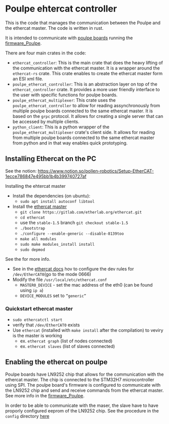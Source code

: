 # Poulpe ehtercat controller

This is the code that manages the communication between the Poulpe and the ethercat master. The code is written in rust.

It is intended to communicate with [poulpe boards](https://github.com/pollen-robotics/elec_Poulpe) running the [firmware_Poulpe](https://github.com/pollen-robotics/firmware_Poulpe).

There are four main crates in the code:
- `ethercat_controller`: This is the main crate that does the heavy lifting of the communication with the ethercat master. It is a wrapper around the `ethercat-rs` crate. This crate enables to create the ethercat master form an ESI xml file.
- `poulpe_ethercat_controller`: This is an abstraction layer on top of the `ethercat_controller` crate. It provides a more user friendly interface to the user with specific functions for poulpe boards.
- `poulpe_ethercat_multiplexer`: This crate uses the `poulpe_ethercat_controller` to allow for reading assynchronously from multiple poulpe boards connected to the same ethercat master. It is based on the `grpc` protocol. It allows for creating a single server that can be accessed by multiple clients.
- `python_client`: This is a python wrapper of the `poulpe_ethercat_multiplexer` crate's client side. It allows for reading from multiple poulpe boards connected to the same ethercat master from python and in that way enables quick prototyping.


## Installing Ethercat on the PC

See the notion: https://www.notion.so/pollen-robotics/Setup-EtherCAT-1ecce786847e495bb1b4b399740727af

Installing the ehtercat master

- Install the dependencies (on ubuntu):
    - `sudo apt install autoconf libtool`
- Install the [ethercat master](https://etherlab.org/en/ethercat/)
    - `git clone https://gitlab.com/etherlab.org/ethercat.git`
    - `cd ethercat`
    - use the `stable-1.5` branch `git checkout stable-1.5`
    - `./bootstrap`
    - `./configure --enable-generic --disable-8139too`
    - `make all modules`
    - `sudo make modules_install install`
    - `sudo depmod`

See the  for more info.

- See in the [ethercat docs](https://etherlab.org/download/ethercat/ethercat-1.5.2.pdf) hov to configure the dev rules for `/dev/EtherCAT0`(go to the mode 0666)
- Modify the file `/usr/local/etc/ethercat.conf`
    - `MASTER0_DEVICE` - set the mac address of the eth0 (can be found using `ip a`)
    - `DEVICE_MODULES` set to `”generic”`

### Quickstart ethercat master

- `sudo ethercatctl start`
- verify that `/dev/EtherCAT0` exists
- Use `ethercat` (installed with `make install` after the compilation) to veviry is the master is working
    - ex. `ethercat graph` (list of nodes connected)
    - ex. `ethercat slaves` (list of slaves connected)

## Enabling the ethercat on poulpe

Poulpe boards have LN9252 chip that allows for the communication with the ethercat master. The chip is connected to the STM32H7 microcontroller using SPI. The poulpe board's firmware is configured to communicate with the LN9252 chip and send and receive commands from the ethercat master.
See more info in the [firmware_Poulpe](https://github.com/pollen-robotics/firmware_Poulpe). 

In order to be able to communicate with the maser, the slave have to have proporly configured eeprom of the LN9252 chip. See the procedure in the `config` directory [here](config/README.md)

